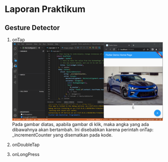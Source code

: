 # Laporan Praktikum

## Gesture Detector

1. onTap
![screenshot](images/gesturedetector_ontap.png)
Pada gambar diatas, apabila gambar di klik, maka angka yang ada dibawahnya akan bertambah. Ini disebabkan karena perintah onTap: _incrementCounter yang disematkan pada kode.

2. onDoubleTap

3. onLongPress
